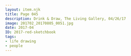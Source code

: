```yaml
---
layout: item.njk
title: Page 045
description: Drink & Draw, The Living Gallery, 04/26/17
image: 201702_20170805_0051.jpg
date: 2017-04
ID: 2017-red-sketchbook
tags:  
- life drawing 
- people
---
```

